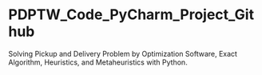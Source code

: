 # PDPTW_Code_PyCharm_Project_Github
 Solving Pickup and Delivery Problem by Optimization Software, Exact Algorithm, Heuristics, and Metaheuristics with Python.
